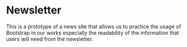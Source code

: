 # Newsletter
This is a prototype of a news site that allows us to practice the usage of Bootstrap in our works especially the readability of the information that users will need from the newsletter.
